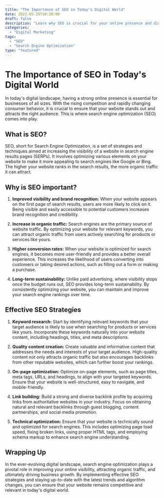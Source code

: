 ```yaml
--- 
title: "The Importance of SEO in Today's Digital World" 
date: 2022-05-25T10:30:00 
draft: false 
description: "Learn why SEO is crucial for your online presence and discover effective strategies to improve your search engine rankings." 
categories: 
  - "Digital Marketing" 
tags: 
  - "SEO" 
  - "Search Engine Optimization" 
type: "featured" 
--- 
```


# The Importance of SEO in Today's Digital World

In today's digital landscape, having a strong online presence is essential for businesses of all sizes. With the rising competition and rapidly changing consumer behavior, it is crucial to ensure that your website stands out and attracts the right audience. This is where search engine optimization (SEO) comes into play.

## What is SEO?

SEO, short for Search Engine Optimization, is a set of strategies and techniques aimed at increasing the visibility of a website in search engine results pages (SERPs). It involves optimizing various elements on your website to make it more appealing to search engines like Google or Bing. The higher your website ranks in the search results, the more organic traffic it can attract.

## Why is SEO important?

1. **Improved visibility and brand recognition:** When your website appears on the first page of search results, users are more likely to click on it. Being visible and easily accessible to potential customers increases brand recognition and credibility.

2. **Increase in organic traffic:** Search engines are the primary source of website traffic. By optimizing your website for relevant keywords, you can attract organic traffic from users actively searching for products or services like yours.

3. **Higher conversion rates:** When your website is optimized for search engines, it becomes more user-friendly and provides a better overall experience. This increases the likelihood of users converting into customers or taking desired actions, such as filling out a form or making a purchase.

4. **Long-term sustainability:** Unlike paid advertising, where visibility stops once the budget runs out, SEO provides long-term sustainability. By consistently optimizing your website, you can maintain and improve your search engine rankings over time.

## Effective SEO Strategies

1. **Keyword research:** Start by identifying relevant keywords that your target audience is likely to use when searching for products or services like yours. Incorporate these keywords naturally into your website content, including headings, titles, and meta descriptions.

2. **Quality content creation:** Create valuable and informative content that addresses the needs and interests of your target audience. High-quality content not only attracts organic traffic but also encourages backlinks from other reputable websites, which can further boost your rankings.

3. **On-page optimization:** Optimize on-page elements, such as page titles, meta tags, URLs, and headings, to align with your targeted keywords. Ensure that your website is well-structured, easy to navigate, and mobile-friendly.

4. **Link building:** Build a strong and diverse backlink profile by acquiring links from authoritative websites in your industry. Focus on obtaining natural and relevant backlinks through guest blogging, content partnerships, and social media promotion.

5. **Technical optimization:** Ensure that your website is technically sound and optimized for search engines. This includes optimizing page load speed, fixing broken links, using proper HTML tags, and employing schema markup to enhance search engine understanding.

## Wrapping Up

In the ever-evolving digital landscape, search engine optimization plays a pivotal role in improving your online visibility, attracting organic traffic, and ultimately driving business growth. By implementing effective SEO strategies and staying up-to-date with the latest trends and algorithm changes, you can ensure that your website remains competitive and relevant in today's digital world.
